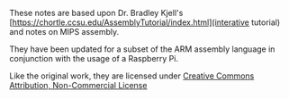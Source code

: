 These notes are based upon Dr. Bradley Kjell's [https://chortle.ccsu.edu/AssemblyTutorial/index.html](interative tutorial) and notes on MIPS assembly.

They have been updated for a subset of the ARM assembly language in conjunction with the usage of a Raspberry Pi.

Like the original work, they are licensed under [Creative Commons Attribution, Non-Commercial License](https://creativecommons.org/licenses/by-nc/4.0/)
